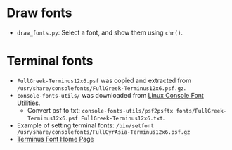 # Draw fonts
* `draw_fonts.py`: Select a font, and show them using `chr()`.

# Terminal fonts
* `FullGreek-Terminus12x6.psf` was copied and extracted from `/usr/share/consolefonts/FullGreek-Terminus12x6.psf.gz`.
* `console-fonts-utils/` was downloaded from 
  [Linux Console Font Utilities](https://www.zap.org.au/projects/console-fonts-utils/).
  * Convert psf to txt: `console-fonts-utils/psf2psftx fonts/FullGreek-Terminus12x6.psf FullGreek-Terminus12x6.txt`.
* Example of setting terminal fonts: `/bin/setfont /usr/share/consolefonts/FullCyrAsia-Terminus12x6.psf.gz`
* [Terminus Font Home Page](http://terminus-font.sourceforge.net/)
